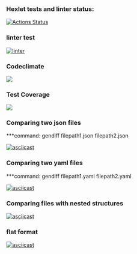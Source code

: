 ### Hexlet tests and linter status:
[![Actions Status](https://github.com/Dobrovera/python-project-50/workflows/hexlet-check/badge.svg)](https://github.com/Dobrovera/python-project-50/actions)

### linter test
[![linter](https://github.com/Dobrovera/python-project-50/actions/workflows/make-lint.yml/badge.svg)](https://github.com/Dobrovera/python-project-50/actions/workflows/make-lint.yml)

### Codeclimate
<a href="https://codeclimate.com/github/Dobrovera/python-project-50/maintainability"><img src="https://api.codeclimate.com/v1/badges/b781c7194aeb1bbbb189/maintainability" /></a>


### Test Coverage
<a href="https://codeclimate.com/github/Dobrovera/python-project-50/test_coverage"><img src="https://api.codeclimate.com/v1/badges/b781c7194aeb1bbbb189/test_coverage" /></a>


### Comparing two json files
 ***command: gendiff filepath1.json filepath2.json

[![asciicast](https://asciinema.org/a/540252.svg)](https://asciinema.org/a/540252)


### Comparing two yaml files
 ***command: gendiff filepath1.yaml filepath2.yaml

[![asciicast](https://asciinema.org/a/540253.svg)](https://asciinema.org/a/540253)

### Comparing files with nested structures

[![asciicast](https://asciinema.org/a/560284.svg)](https://asciinema.org/a/560284)


### flat format

[![asciicast](https://asciinema.org/a/563624.svg)](https://asciinema.org/a/563624)